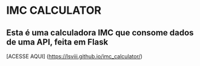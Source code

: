 # IMC CALCULATOR

## Esta é uma calculadora IMC que consome dados de uma API, feita em Flask
[ACESSE AQUI] (https://lsviii.github.io/imc_calculator/)
